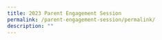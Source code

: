 ```yaml
---
title: 2023 Parent Engagement Session
permalink: /parent-engagement-session/permalink/
description: ""
---
```

